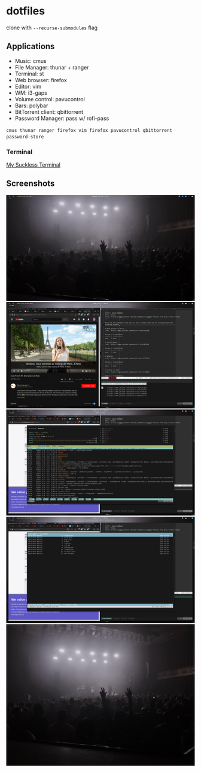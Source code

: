 # dotfiles
clone with `--recurse-submodules` flag

## Applications

- Music: cmus
- File Manager: thunar + ranger
- Terminal: st
- Web browser: firefox
- Editor: vim
- WM: i3-gaps
- Volume control: pavucontrol
- Bars: polybar
- BitTorrent client: qbittorrent
- Password Manager: pass w/ rofi-pass

`cmus thunar ranger firefox vim firefox pavucontrol qbittorrent password-store`

### Terminal

[My Suckless Terminal](https://github.com/alvierahman90/st)

## Screenshots

![Clean](./dotfile-images/clean.png)
![Dirty](./dotfile-images/dirty.png)
![Scratchpad Teriminal](./dotfile-images/scratchpad-term.png)
![Scratchpad Music](./dotfile-images/scratchpad-music.png)
![Wallpaper](./dotfile-images/wallpaper.png)
